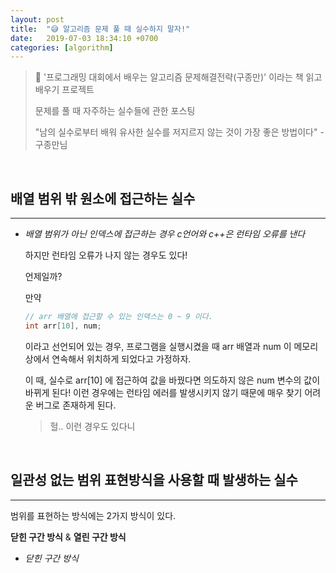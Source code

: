 ```yaml
---
layout: post
title:  "😅 알고리즘 문제 풀 때 실수하지 말자!"
date:   2019-07-03 18:34:10 +0700
categories: [algorithm]
---
```


> 🐋 '프로그래밍 대회에서 배우는 알고리즘 문제해결전략(구종만)' 이라는 책 읽고 배우기 프로젝트
>
> 문제를 풀 때 자주하는 실수들에 관한 포스팅
>
> "남의 실수로부터 배워 유사한 실수를 저지르지 않는 것이 가장 좋은 방법이다" - 구종만님

<br>

## 배열 범위 밖 원소에 접근하는 실수
---

- _배열 범위가 아닌 인덱스에 접근하는 경우 c언어와 c++은 런타임 오류를 낸다_

	하지만 런타임 오류가 나지 않는 경우도 있다!

	언제일까?

	만약 

	~~~c
	// arr 배열에 접근할 수 있는 인덱스는 0 ~ 9 이다.
	int arr[10], num;
	~~~

	이라고 선언되어 있는 경우, 프로그램을 실행시켰을 때 arr 배열과 num 이 메모리 상에서 연속해서 위치하게 되었다고 가정하자.

	이 때, 실수로 arr[10] 에 접근하여 값을 바꿨다면 의도하지 않은 num 변수의 값이 바뀌게 된다! 이런 경우에는 런타임 에러를 발생시키지 않기 때문에 매우 찾기 어려운 버그로 존재하게 된다.

	> 헐.. 이런 경우도 있다니

	<br>

## 일관성 없는 범위 표현방식을 사용할 때 발생하는 실수
---

범위를 표현하는 방식에는 2가지 방식이 있다.

__닫힌 구간 방식__ & __열린 구간 방식__

- _닫힌 구간 방식_




